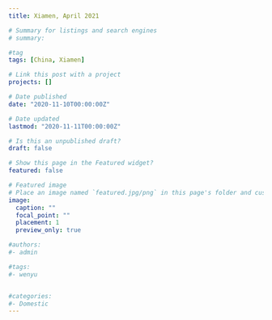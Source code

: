 ```yaml
---
title: Xiamen, April 2021

# Summary for listings and search engines
# summary: 

#tag
tags: [China, Xiamen]

# Link this post with a project
projects: []

# Date published
date: "2020-11-10T00:00:00Z"

# Date updated
lastmod: "2020-11-11T00:00:00Z"

# Is this an unpublished draft?
draft: false

# Show this page in the Featured widget?
featured: false

# Featured image
# Place an image named `featured.jpg/png` in this page's folder and customize its options here.
image:
  caption: ""
  focal_point: ""
  placement: 1
  preview_only: true

#authors:
#- admin

#tags:
#- wenyu


#categories:
#- Domestic
---
```





